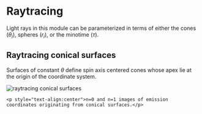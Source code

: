 # Raytracing

Light rays in this module can be parameterized in terms of either the cones ($\theta_i$), spheres ($r_i$), or the minotime ($\tau$).


## Raytracing conical surfaces 
Surfaces of constant $\theta$ define spin axis centered cones whose apex lie at the origin of the coordinate system.

![raytracing conical surfaces](examples/emission_coordinates.gif)
```@raw html
<p style="text-align:center">n=0 and n=1 images of emission coordinates originating from conical surfaces.</p>
```